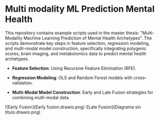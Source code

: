 # Multi modality ML Prediction Mental Health

This repository contains example scripts used in the master thesis: "Multi-Modality Machine Learning Prediction of Mental Health Archetypes". The scripts demonstrate key steps in feature selection, regression modeling, and multi-modal model construction, specifically integrating polygenic scores, brain imaging, and metabolomics data to predict mental health archetypes.

- **Feature Selection**: Using Recursive Feature Elimination (RFE).

- **Regression Modeling**: OLS and Random Forest models with cross-validation.

- **Multi-Modal Model Construction**: Early and Late Fusion strategies for combining multi-modal data.


![Early Fusion](Early fusion.drawio.png)
![Late Fusion](Diagrama sin título.drawio.png)
